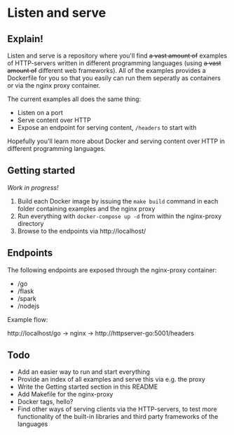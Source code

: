 # Listen and serve

## Explain!

Listen and serve is a repository where you'll find ~~a vast amount of~~ examples of HTTP-servers written in different programming languages (using ~~a vast amount of~~ different web frameworks). All of the examples provides a Dockerfile for you so that you easily can run them seperatly as containers or via the nginx proxy container.

The current examples all does the same thing:
* Listen on a port
* Serve content over HTTP
* Expose an endpoint for serving content, ```/headers``` to start with

Hopefully you'll learn more about Docker and serving content over HTTP in different programming languages.

## Getting started

_Work in progress!_

1. Build each Docker image by issuing the ```make build``` command in each folder containing examples and the nginx proxy
2. Run everything with ```docker-compose up -d``` from within the nginx-proxy directory
3. Browse to the endpoints via http://localhost/<endpoint>

## Endpoints

The following endpoints are exposed through the nginx-proxy container:
* /go
* /flask
* /spark
* /nodejs

Example flow:

http://localhost/go -> nginx -> http://httpserver-go:5001/headers

## Todo

* Add an easier way to run and start everything
* Provide an index of all examples and serve this via e.g. the proxy
* Write the Getting started section in this README
* Add Makefile for the nginx-proxy
* Docker tags, hello?
* Find other ways of serving clients via the HTTP-servers, to test more functionality of the  built-in libraries and third party frameworks of the languages
